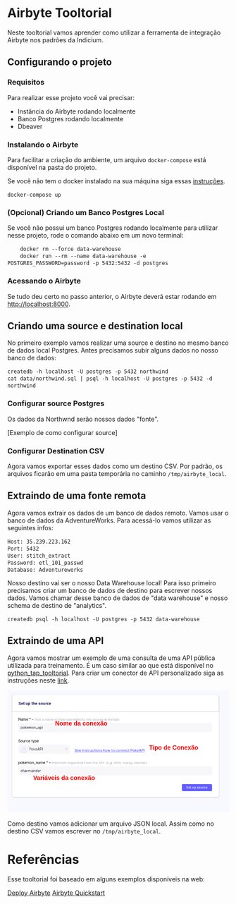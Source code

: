 # Airbyte Tooltorial

Neste tooltorial vamos aprender como utilizar a ferramenta de integração Airbyte nos padrões da Indicium.


## Configurando o projeto

### Requisitos

Para realizar esse projeto você vai precisar:

- Instância do Airbyte rodando localmente
- Banco Postgres rodando localmente
- Dbeaver

### Instalando o Airbyte

Para facilitar a criação do ambiente, um arquivo `docker-compose` está disponível na pasta do projeto.

Se você não tem o docker instalado na sua máquina siga essas [instruções](https://www.docker.com/products/docker-desktop).

```
docker-compose up
```

### (Opcional) Criando um Banco Postgres Local

Se você não possui um banco Postgres rodando localmente para utilizar nesse projeto, rode o comando abaixo em um novo terminal:

```
    docker rm --force data-warehouse
    docker run --rm --name data-warehouse -e POSTGRES_PASSWORD=password -p 5432:5432 -d postgres
```

### Acessando o Airbyte

Se tudo deu certo no passo anterior, o Airbyte deverá estar rodando em [http://localhost:8000](http://localhost:8000).

## Criando uma source e destination local

No primeiro exemplo vamos realizar uma source e destino no mesmo banco de dados local Postgres. Antes precisamos subir alguns dados no nosso banco de dados:

```
createdb -h localhost -U postgres -p 5432 northwind
cat data/northwind.sql | psql -h localhost -U postgres -p 5432 -d northwind

```
### Configurar source Postgres

Os dados da Northwnd serão nossos dados "fonte".

[Exemplo de como configurar source]


### Configurar Destination CSV

Agora vamos exportar esses dados como um destino CSV. Por padrão, os arquivos ficarão em uma pasta temporária no caminho `/tmp/airbyte_local`. 

## Extraindo de uma fonte remota 

Agora vamos extrair os dados de um banco de dados remoto. Vamos usar o banco de dados da AdventureWorks. Para acessá-lo vamos utilizar as seguintes infos:

```
Host: 35.239.223.162
Port: 5432
User: stitch_extract
Password: etl_101_passwd
Database: Adventureworks
```

Nosso destino vai ser o nosso Data Warehouse local! Para isso primeiro precisamos criar um banco de dados de destino para escrever nossos dados. Vamos chamar desse banco de dados de "data warehouse" e nosso schema de destino de "analytics".

```
createdb psql -h localhost -U postgres -p 5432 data-warehouse
```

## Extraindo de uma API

Agora vamos mostrar um exemplo de uma consulta de uma API pública utilizada para treinamento. É um caso similar ao que está disponível no [python_tap_tooltorial](). Para criar um conector de API personalizado siga as instruções neste [link](https://docs.airbyte.com/connector-development/cdk-python).

![](etc/api_poke.png)

Como destino vamos adicionar um arquivo JSON local. Assim como no destino CSV vamos escrever no `/tmp/airbyte_local`.


# Referências

Esse tooltorial foi baseado em alguns exemplos disponíveis na web:

[Deploy Airbyte](https://docs.airbyte.com/quickstart/deploy-airbyte)
[Airbyte Quickstart](https://docs.airbyte.com/quickstart/add-a-source)